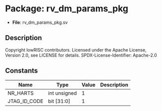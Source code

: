 # Package: rv_dm_params_pkg

- **File**: rv_dm_params_pkg.sv
## Description

Copyright lowRISC contributors.
 Licensed under the Apache License, Version 2.0, see LICENSE for details.
 SPDX-License-Identifier: Apache-2.0
 

## Constants

| Name         | Type         | Value | Description |
| ------------ | ------------ | ----- | ----------- |
| NR_HARTS     | int unsigned | 1     |             |
| JTAG_ID_CODE | bit [31:0]   | 1     |             |
